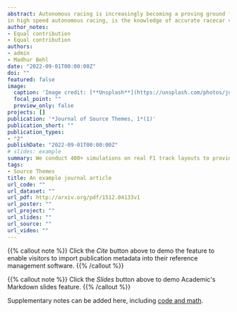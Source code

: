 ```yaml
---
abstract: Autonomous racing is increasingly becoming a proving ground for autonomous vehicle technology at the limits of its current capabilities. The most prominent examples include the F1Tenth racing series, Formula Student Driverless (FSD), Roborace, and the Indy Autonomous Challenge (IAC). Especially necessary,
in high speed autonomous racing, is the knowledge of accurate racecar vehicle dynamics. The choice of the vehicle dynamics model has to be made by balancing the increasing computational demands in contrast to improved accuracy of more complex models. Recent studies have explored learning-based methods, such as Gaussian Process (GP) regression for approximating the vehicle dynamics model. However, these efforts focus on higher level constructs such as motion planning, or predictive control and lack both in realism and rigor of the GP modeling process, which is often over-simplified. This paper presents the most detailed analysis of the applicability of GP models for approximating vehicle dynamics for autonomous racing. In particular we construct dynamic, and extended kinematic models for the popular F1TENTH racing platform. We investigate the effect of kernel choices, sample sizes, racetrack layout, racing lines, and velocity profiles on the efficacy and generalizability of the learned dynamics. We conduct 400+ simulations on real F1 track layouts to provide comprehensive recommendations to the research community for training accurate GP regression for single-track vehicle dynamics of a racecar.
author_notes:
- Equal contribution
- Equal contribution
authors:
- admin
- Madhur Behl
date: "2022-09-01T00:00:00Z"
doi: ""
featured: false
image:
  caption: 'Image credit: [**Unsplash**](https://unsplash.com/photos/jdD8gXaTZsc)'
  focal_point: ""
  preview_only: false
projects: []
publication: '*Journal of Source Themes, 1*(1)'
publication_short: ""
publication_types:
- "2"
publishDate: "2022-09-01T00:00:00Z"
# slides: example
summary: We conduct 400+ simulations on real F1 track layouts to provide comprehensive recommendations to the research community for training accurate GP regression for single-track vehicle dynamics of a racecar.
tags:
- Source Themes
title: An example journal article
url_code: ""
url_dataset: ""
url_pdf: http://arxiv.org/pdf/1512.04133v1
url_poster: ""
url_project: ""
url_slides: ""
url_source: ""
url_video: ""
---
```


{{% callout note %}}
Click the *Cite* button above to demo the feature to enable visitors to import publication metadata into their reference management software.
{{% /callout %}}

{{% callout note %}}
Click the *Slides* button above to demo Academic's Markdown slides feature.
{{% /callout %}}

Supplementary notes can be added here, including [code and math](https://sourcethemes.com/academic/docs/writing-markdown-latex/).
